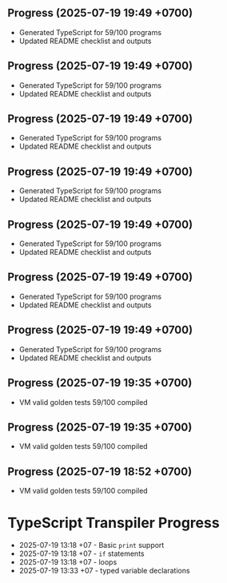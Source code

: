 ## Progress (2025-07-19 19:49 +0700)
- Generated TypeScript for 59/100 programs
- Updated README checklist and outputs

## Progress (2025-07-19 19:49 +0700)
- Generated TypeScript for 59/100 programs
- Updated README checklist and outputs

## Progress (2025-07-19 19:49 +0700)
- Generated TypeScript for 59/100 programs
- Updated README checklist and outputs

## Progress (2025-07-19 19:49 +0700)
- Generated TypeScript for 59/100 programs
- Updated README checklist and outputs

## Progress (2025-07-19 19:49 +0700)
- Generated TypeScript for 59/100 programs
- Updated README checklist and outputs

## Progress (2025-07-19 19:49 +0700)
- Generated TypeScript for 59/100 programs
- Updated README checklist and outputs

## Progress (2025-07-19 19:49 +0700)
- Generated TypeScript for 59/100 programs
- Updated README checklist and outputs

## Progress (2025-07-19 19:35 +0700)
- VM valid golden tests 59/100 compiled

## Progress (2025-07-19 19:35 +0700)
- VM valid golden tests 59/100 compiled

## Progress (2025-07-19 18:52 +0700)
- VM valid golden tests 59/100 compiled

# TypeScript Transpiler Progress

- 2025-07-19 13:18 +07 - Basic `print` support
- 2025-07-19 13:18 +07 - `if` statements
- 2025-07-19 13:18 +07 - loops
- 2025-07-19 13:33 +07 - typed variable declarations
